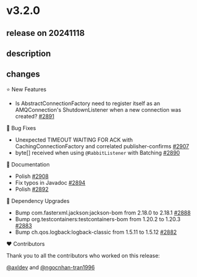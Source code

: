 # v3.2.0

## release on 20241118

## description

## changes

⭐ New Features

* Is AbstractConnectionFactory need to register itself as an AMQConnection's ShutdownListener when a new connection was created? <a href="https://github.com/spring-projects/spring-amqp/issues/2891" data-hovercard-type="issue" data-hovercard-url="/spring-projects/spring-amqp/issues/2891/hovercard">#2891</a>

🐞 Bug Fixes

* Unexpected TIMEOUT WAITING FOR ACK with CachingConnectionFactory and correlated publisher-confirms <a href="https://github.com/spring-projects/spring-amqp/issues/2907" data-hovercard-type="issue" data-hovercard-url="/spring-projects/spring-amqp/issues/2907/hovercard">#2907</a>
* byte[] received when using <code>@RabbitListener</code> with Batching <a href="https://github.com/spring-projects/spring-amqp/issues/2890" data-hovercard-type="issue" data-hovercard-url="/spring-projects/spring-amqp/issues/2890/hovercard">#2890</a>

📔 Documentation

* Polish <a href="https://github.com/spring-projects/spring-amqp/pull/2908" data-hovercard-type="pull_request" data-hovercard-url="/spring-projects/spring-amqp/pull/2908/hovercard">#2908</a>
* Fix typos in Javadoc <a href="https://github.com/spring-projects/spring-amqp/pull/2894" data-hovercard-type="pull_request" data-hovercard-url="/spring-projects/spring-amqp/pull/2894/hovercard">#2894</a>
* Polish <a href="https://github.com/spring-projects/spring-amqp/pull/2892" data-hovercard-type="pull_request" data-hovercard-url="/spring-projects/spring-amqp/pull/2892/hovercard">#2892</a>

🔨 Dependency Upgrades

* Bump com.fasterxml.jackson:jackson-bom from 2.18.0 to 2.18.1 <a href="https://github.com/spring-projects/spring-amqp/pull/2888" data-hovercard-type="pull_request" data-hovercard-url="/spring-projects/spring-amqp/pull/2888/hovercard">#2888</a>
* Bump org.testcontainers:testcontainers-bom from 1.20.2 to 1.20.3 <a href="https://github.com/spring-projects/spring-amqp/pull/2883" data-hovercard-type="pull_request" data-hovercard-url="/spring-projects/spring-amqp/pull/2883/hovercard">#2883</a>
* Bump ch.qos.logback:logback-classic from 1.5.11 to 1.5.12 <a href="https://github.com/spring-projects/spring-amqp/pull/2882" data-hovercard-type="pull_request" data-hovercard-url="/spring-projects/spring-amqp/pull/2882/hovercard">#2882</a>

❤️ Contributors

Thank you to all the contributors who worked on this release:

<a class="user-mention notranslate" data-hovercard-type="user" data-hovercard-url="/users/axldev/hovercard" data-octo-click="hovercard-link-click" data-octo-dimensions="link_type:self" href="https://github.com/axldev">@axldev</a> and <a class="user-mention notranslate" data-hovercard-type="user" data-hovercard-url="/users/ngocnhan-tran1996/hovercard" data-octo-click="hovercard-link-click" data-octo-dimensions="link_type:self" href="https://github.com/ngocnhan-tran1996">@ngocnhan-tran1996</a>

